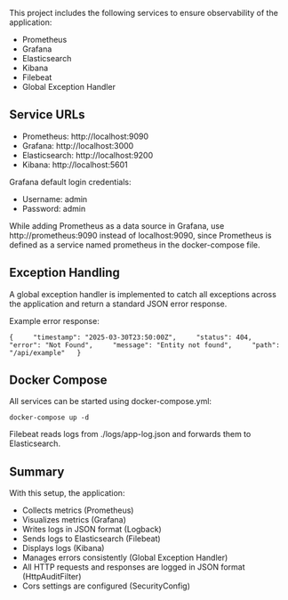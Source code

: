 This project includes the following services to ensure observability of the application:

*   Prometheus
*   Grafana
*   Elasticsearch
*   Kibana
*   Filebeat
*   Global Exception Handler

Service URLs
------------
*   Prometheus: http://localhost:9090
*   Grafana: http://localhost:3000
*   Elasticsearch: http://localhost:9200
*   Kibana: http://localhost:5601

Grafana default login credentials:
*   Username: admin
*   Password: admin

While adding Prometheus as a data source in Grafana, use http://prometheus:9090 instead of localhost:9090, since Prometheus is defined as a service named prometheus in the docker-compose file.

Exception Handling
------------------
A global exception handler is implemented to catch all exceptions across the application and return a standard JSON error response.

Example error response:

`{    
    "timestamp": "2025-03-30T23:50:00Z",    
    "status": 404,    
    "error": "Not Found",    
    "message": "Entity not found",    
    "path": "/api/example"  
}`

Docker Compose
--------------
All services can be started using docker-compose.yml:

`docker-compose up -d   `

Filebeat reads logs from ./logs/app-log.json and forwards them to Elasticsearch.

Summary
-------

With this setup, the application:

*   Collects metrics (Prometheus)
*   Visualizes metrics (Grafana)
*   Writes logs in JSON format (Logback)
*   Sends logs to Elasticsearch (Filebeat)
*   Displays logs (Kibana)
*   Manages errors consistently (Global Exception Handler)
*   All HTTP requests and responses are logged in JSON format (HttpAuditFilter)
*   Cors settings are configured (SecurityConfig)